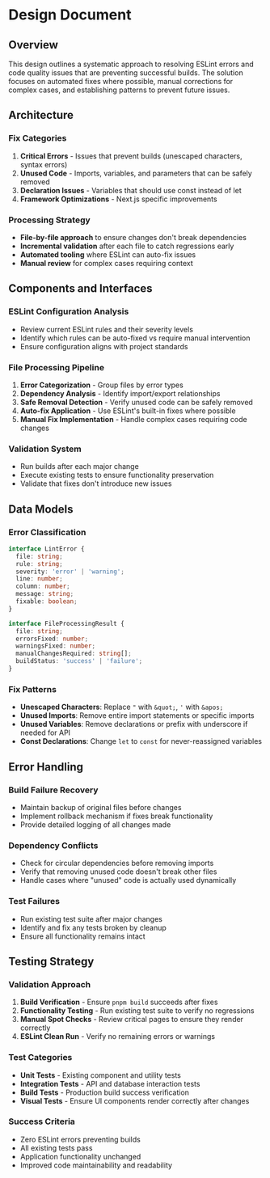 # Design Document

## Overview

This design outlines a systematic approach to resolving ESLint errors and code quality issues that are preventing successful builds. The solution focuses on automated fixes where possible, manual corrections for complex cases, and establishing patterns to prevent future issues.

## Architecture

### Fix Categories

1. **Critical Errors** - Issues that prevent builds (unescaped characters, syntax errors)
2. **Unused Code** - Imports, variables, and parameters that can be safely removed
3. **Declaration Issues** - Variables that should use const instead of let
4. **Framework Optimizations** - Next.js specific improvements

### Processing Strategy

- **File-by-file approach** to ensure changes don't break dependencies
- **Incremental validation** after each file to catch regressions early
- **Automated tooling** where ESLint can auto-fix issues
- **Manual review** for complex cases requiring context

## Components and Interfaces

### ESLint Configuration Analysis

- Review current ESLint rules and their severity levels
- Identify which rules can be auto-fixed vs require manual intervention
- Ensure configuration aligns with project standards

### File Processing Pipeline

1. **Error Categorization** - Group files by error types
2. **Dependency Analysis** - Identify import/export relationships
3. **Safe Removal Detection** - Verify unused code can be safely removed
4. **Auto-fix Application** - Use ESLint's built-in fixes where possible
5. **Manual Fix Implementation** - Handle complex cases requiring code changes

### Validation System

- Run builds after each major change
- Execute existing tests to ensure functionality preservation
- Validate that fixes don't introduce new issues

## Data Models

### Error Classification

```typescript
interface LintError {
  file: string;
  rule: string;
  severity: 'error' | 'warning';
  line: number;
  column: number;
  message: string;
  fixable: boolean;
}

interface FileProcessingResult {
  file: string;
  errorsFixed: number;
  warningsFixed: number;
  manualChangesRequired: string[];
  buildStatus: 'success' | 'failure';
}
```

### Fix Patterns

- **Unescaped Characters**: Replace `"` with `&quot;`, `'` with `&apos;`
- **Unused Imports**: Remove entire import statements or specific imports
- **Unused Variables**: Remove declarations or prefix with underscore if needed for API
- **Const Declarations**: Change `let` to `const` for never-reassigned variables

## Error Handling

### Build Failure Recovery

- Maintain backup of original files before changes
- Implement rollback mechanism if fixes break functionality
- Provide detailed logging of all changes made

### Dependency Conflicts

- Check for circular dependencies before removing imports
- Verify that removing unused code doesn't break other files
- Handle cases where "unused" code is actually used dynamically

### Test Failures

- Run existing test suite after major changes
- Identify and fix any tests broken by cleanup
- Ensure all functionality remains intact

## Testing Strategy

### Validation Approach

1. **Build Verification** - Ensure `pnpm build` succeeds after fixes
2. **Functionality Testing** - Run existing test suite to verify no regressions
3. **Manual Spot Checks** - Review critical pages to ensure they render correctly
4. **ESLint Clean Run** - Verify no remaining errors or warnings

### Test Categories

- **Unit Tests** - Existing component and utility tests
- **Integration Tests** - API and database interaction tests
- **Build Tests** - Production build success verification
- **Visual Tests** - Ensure UI components render correctly after changes

### Success Criteria

- Zero ESLint errors preventing builds
- All existing tests pass
- Application functionality unchanged
- Improved code maintainability and readability
